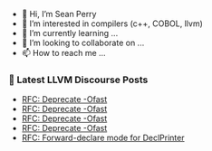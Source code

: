 - 👋 Hi, I’m Sean Perry
- 👀 I’m interested in compilers (c++, COBOL, llvm)
- 🌱 I’m currently learning ...
- 💞️ I’m looking to collaborate on ...
- 📫 How to reach me ...

<!---
s66perry/s66perry is a ✨ special ✨ repository because its `README.md` (this file) appears on your GitHub profile.
You can click the Preview link to take a look at your changes.
--->
### 📕 Latest LLVM Discourse Posts

<!-- DISCOURSE-LLVM:START -->
- [RFC: Deprecate -Ofast](https://discourse.llvm.org/t/rfc-deprecate-ofast/78687?page=4#post_65)
- [RFC: Deprecate -Ofast](https://discourse.llvm.org/t/rfc-deprecate-ofast/78687?page=4#post_64)
- [RFC: Deprecate -Ofast](https://discourse.llvm.org/t/rfc-deprecate-ofast/78687?page=4#post_63)
- [RFC: Deprecate -Ofast](https://discourse.llvm.org/t/rfc-deprecate-ofast/78687?page=4#post_62)
- [RFC: Forward-declare mode for DeclPrinter](https://discourse.llvm.org/t/rfc-forward-declare-mode-for-declprinter/78837#post_1)
<!-- DISCOURSE-LLVM:END -->
